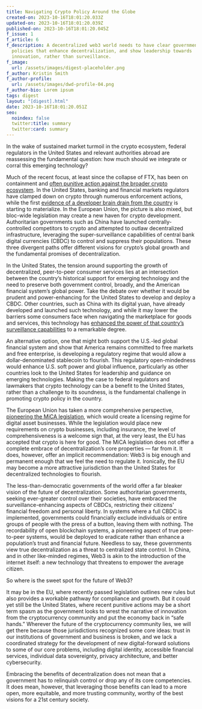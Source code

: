 ```yaml
---
title: Navigating Crypto Policy Around the Globe
created-on: 2023-10-16T18:01:20.033Z
updated-on: 2023-10-16T18:01:20.039Z
published-on: 2023-10-16T18:01:20.045Z
f_issue: 1
f_article: 6
f_description: A decentralized web3 world needs to have clear government
  policies that enhance decentralization, and show leadership towards
  innovation, rather than surveillance.
f_image:
  url: /assets/images/digest-placeholder.png
f_author: Kristin Smith
f_author-profile:
  url: /assets/images/dwd-profile-04.png
f_author-bio: Lorem ipsum
tags: digest
layout: "[digest].html"
date: 2023-10-16T18:01:20.051Z
seo:
  noindex: false
  twitter:title: summary
  twitter:card: summary
---
```

In the wake of sustained market turmoil in the crypto ecosystem, federal regulators in the United States and relevant authorities abroad are reassessing the fundamental question: how much should we integrate or corral this emerging technology? 



Much of the recent focus, at least since the collapse of FTX, has been on containment and [often punitive action against the broader crypto ecosystem](https://www.wsj.com/articles/sec-is-cracking-down-on-crypto-staking-heres-what-to-know-f0922151). In the United States, banking and financial markets regulators have clamped down on crypto through numerous enforcement actions, while the first [evidence of a developer brain drain from the country](https://www.developerreport.com/developer-report) is starting to materialize. In the European Union, the picture is also mixed, but bloc-wide legislation may create a new haven for crypto development. Authoritarian governments such as China have launched centrally-controlled competitors to crypto and attempted to outlaw decentralized infrastructure, leveraging the super-surveillance capabilities of central bank digital currencies (CBDC) to control and suppress their populations. These three divergent paths offer different visions for crypto’s global growth and the fundamental promises of decentralization.



In the United States, the tension around supporting the growth of decentralized, peer-to-peer consumer services lies at an intersection between the country’s historical support for emerging technology and the need to preserve both government control, broadly, and the American financial system’s global power. Take the debate over whether it would be prudent and power-enhancing for the United States to develop and deploy a CBDC. Other countries, such as China with its digital yuan, have already developed and launched such technology, and while it may lower the barriers some consumers face when navigating the marketplace for goods and services, this technology has [enhanced the power of that country’s surveillance capabilities](https://www.wired.com/story/chinas-digital-yuan-ecny-works-just-like-cash-surveillance/) to a remarkable degree. 



An alternative option, one that might both support the U.S.-led global financial system and show that America remains committed to free markets and free enterprise, is developing a regulatory regime that would allow a dollar-denominated stablecoin to flourish. This regulatory open-mindedness would enhance U.S. soft power and global influence, particularly as other countries look to the United States for leadership and guidance on emerging technologies. Making the case to federal regulators and lawmakers that crypto technology can be a benefit to the United States, rather than a challenge to its soundness, is the fundamental challenge in promoting crypto policy in the country.



The European Union has taken a more comprehensive perspective, [pioneering the MiCA legislation](https://www.coindesk.com/consensus-magazine/2023/01/24/european-union-mica-crypto-regulation/), which would create a licensing regime for digital asset businesses. While the legislation would place new requirements on crypto businesses, including insurance, the level of comprehensiveness is a welcome sign that, at the very least, the EU has accepted that crypto is here for good. The MiCA legislation does not offer a complete embrace of decentralization’s core properties — far from it. It does, however, offer an implicit recommendation: Web3 is big enough and permanent enough that we feel the need to regulate it. Ironically, the EU may become a more attractive jurisdiction than the United States for decentralized technologies to flourish.



The less-than-democratic governments of the world offer a far bleaker vision of the future of decentralization. Some authoritarian governments, seeking ever-greater control over their societies, have embraced the surveillance-enhancing aspects of CBDCs, restricting their citizens' financial freedom and personal liberty. In systems where a full CBDC is implemented, governments could financially exclude individuals or entire groups of people with the press of a button, leaving them with nothing. The recordability of open blockchain systems, a pioneering aspect of true peer-to-peer systems, would be deployed to eradicate rather than enhance a population’s trust and financial future. Needless to say, these governments view true decentralization as a threat to centralized state control. In China, and in other like-minded regimes, Web3 is akin to the introduction of the internet itself: a new technology that threatens to empower the average citizen.



So where is the sweet spot for the future of Web3?



It may be in the EU, where recently passed legislation outlines new rules but also provides a workable pathway for compliance and growth. But it could yet still be the United States, where recent punitive actions may be a short term spasm as the government looks to wrest the narrative of innovation from the cryptocurrency community and put the economy back in “safe hands.” Wherever the future of the cryptocurrency community lies, we will get there because those jurisdictions recognized some core ideas: trust in our institutions of government and business is broken, and we lack a coordinated strategy for the development of new digital-forward solutions to some of our core problems, including digital identity, accessible financial services, individual data sovereignty, privacy architecture, and better cybersecurity.



Embracing the benefits of decentralization does not mean that a government has to relinquish control or drop any of its core competencies. It does mean, however, that leveraging those benefits can lead to a more open, more equitable, and more trusting community, worthy of the best visions for a 21st century society.